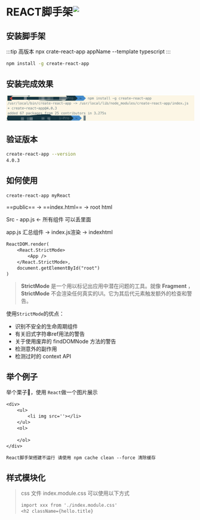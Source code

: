 # REACT脚手架<sup>![](https://img.shields.io/badge/React-zbsilent-brightgreen)</sup>


## 安装脚手架

:::tip 高版本
npx crate-react-app appName --template typescript
:::

```bash
npm install -g create-react-app
```

## 安装完成效果

![image-20210320153134112](https://raw.githubusercontent.com/zbsilent/imag/main/rootimage-20210320153134112.png)

## 验证版本

```bash
create-react-app --version
4.0.3
```

## 如何使用

```bash
create-react-app myReact
```

==public== $\rightarrow$ ==index.html== $\rightarrow$ root html

Src - app.js $\leftarrow$ 所有组件 可以丢里面

app.js 汇总组件 $\rightarrow$ index.js渲染 $\rightarrow$ indexhtml

```text
ReactDOM.render(
    <React.StrictMode>
        <App />
    </React.StrictMode>,
    document.getElementById("root")
)
```

> **StrictMode** 是一个用以标记出应用中潜在问题的工具。就像 **Fragment** ，**StrictMode** 不会渲染任何真实的UI。它为其后代元素触发额外的检查和警告。

使用`StrictMode`的优点：

* 识别不安全的生命周期组件
* 有关旧式字符串ref用法的警告
* 关于使用废弃的 findDOMNode 方法的警告
* 检测意外的副作用
* 检测过时的 context API

## 举个例子

举个栗子🌰，使用 `React`做一个图片展示

```markup
<div>
    <ul>
        <li img src=''></li>
    </ul>
    <ol>

    </ol>
</div>
```

`React脚手架搭建不运行 请使用 npm cache clean --force 清除缓存`

## 样式模块化

> css 文件 index.module.css 可以使用以下方式
>
> ```markup
> import xxx from './index.module.css' 
> <h2 className={hello.title}
> ```

